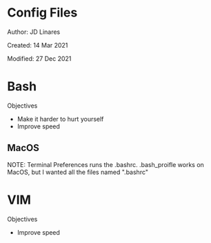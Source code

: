 # Config Files
Author: JD Linares

Created: 14 Mar 2021

Modified: 27 Dec 2021

# Bash
Objectives
* Make it harder to hurt yourself
* Improve speed

## MacOS
NOTE: Terminal Preferences runs the .bashrc. .bash_proifle works on MacOS, but I wanted all the files named ".bashrc"


# VIM
Objectives
* Improve speed




